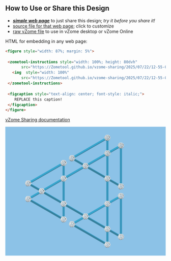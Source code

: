 
## How to Use or Share this Design

 - [***simple web page***](<https://Zometool.github.io/vzome-sharing/2025/07/22/12-55-03-KRI-2d-3fold-5/>) to just share this design; *try it before you share it!*
 - [source file for that web page](<https://github.com/Zometool/vzome-sharing/edit/main/2025/07/22/12-55-03-KRI-2d-3fold-5/index.md>); click to customize
 - [raw vZome file](<https://raw.githubusercontent.com/Zometool/vzome-sharing/main/2025/07/22/12-55-03-KRI-2d-3fold-5/KRI-2d-3fold-5.vZome>) to use in vZome desktop or vZome Online
 
 HTML for embedding in any web page:
 ```html
<figure style="width: 87%; margin: 5%">
  
  <zometool-instructions style="width: 100%; height: 80dvh"
        src="https://Zometool.github.io/vzome-sharing/2025/07/22/12-55-03-KRI-2d-3fold-5/KRI-2d-3fold-5.vZome" >
    <img  style="width: 100%"
        src="https://Zometool.github.io/vzome-sharing/2025/07/22/12-55-03-KRI-2d-3fold-5/KRI-2d-3fold-5.png" >
  </zometool-instructions>

  <figcaption style="text-align: center; font-style: italic;">
     REPLACE this caption!
  </figcaption>
</figure>

 ```

[vZome Sharing documentation](https://vzome.github.io/vzome/sharing.html#how-it-works)

![Image](<KRI-2d-3fold-5.png>)

